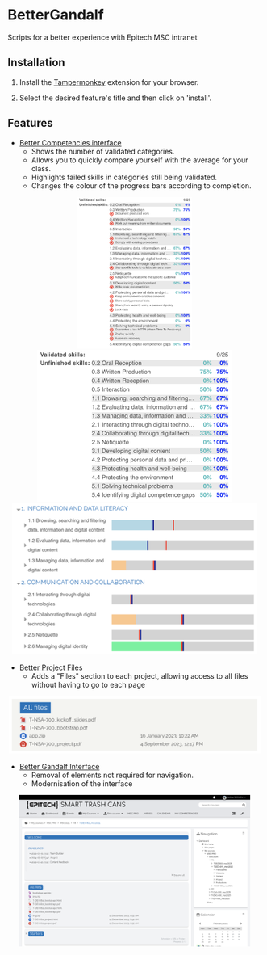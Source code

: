 # BetterGandalf

Scripts for a better experience with Epitech MSC intranet

## Installation

1. Install the [Tampermonkey](https://www.tampermonkey.net/) extension for your browser.

2. Select the desired feature's title and then click on 'install'.

## Features

- [Better Competencies interface](https://greasyfork.org/en/scripts/487732-better-competencies-gandalf)
  - Shows the number of validated categories.
  - Allows you to quickly compare yourself with the average for your class.
  - Highlights failed skills in categories still being validated.
  - Changes the colour of the progress bars according to completion.

<p align="center">
<img src="pictures/betterCompetencies.png" height="300px">
<img src="pictures/betterCompetencies2.png" height="300px">
<img src="pictures/betterCompetencies3.png" height="300px">
</p>

- [Better Project Files](https://greasyfork.org/en/scripts/487747-fetch-all-project-files)
  - Adds a "Files" section to each project, allowing access to all files without having to go to each page

<p align="center">
<img src="pictures/betterProjectFile.png" width="500px">
</p>

- [Better Gandalf Interface](https://greasyfork.org/en/scripts/487761-better-gandalf-interface)
  - Removal of elements not required for navigation.
  - Modernisation of the interface

<p align="center">
<img src="pictures/betterInterface.png" height="300px">
</p>